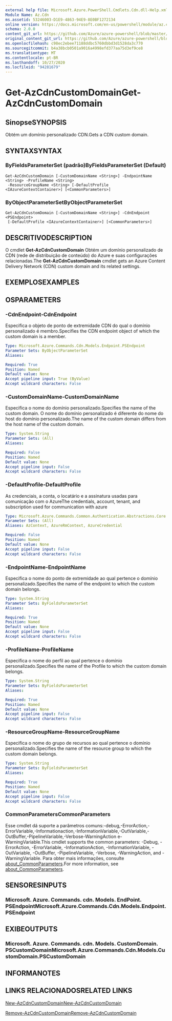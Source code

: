 ```yaml
---
external help file: Microsoft.Azure.PowerShell.Cmdlets.Cdn.dll-Help.xml
Module Name: Az.Cdn
ms.assetid: 53246003-D1E9-4863-94E9-8E0BF1272134
online version: https://docs.microsoft.com/en-us/powershell/module/az.cdn/get-azcdncustomdomain
schema: 2.0.0
content_git_url: https://github.com/Azure/azure-powershell/blob/master/src/Cdn/Cdn/help/Get-AzCdnCustomDomain.md
original_content_git_url: https://github.com/Azure/azure-powershell/blob/master/src/Cdn/Cdn/help/Get-AzCdnCustomDomain.md
ms.openlocfilehash: c98ec2ebee71188ddbc5760dbbd3d1528da3c770
ms.sourcegitcommit: b4a38bcb0501a9016a4998efd377aa75d3ef9ce8
ms.translationtype: MT
ms.contentlocale: pt-BR
ms.lasthandoff: 10/27/2020
ms.locfileid: "94281679"
---
```

# <span data-ttu-id="49bcb-101">Get-AzCdnCustomDomain</span><span class="sxs-lookup"><span data-stu-id="49bcb-101">Get-AzCdnCustomDomain</span></span>

## <span data-ttu-id="49bcb-102">Sinopse</span><span class="sxs-lookup"><span data-stu-id="49bcb-102">SYNOPSIS</span></span>
<span data-ttu-id="49bcb-103">Obtém um domínio personalizado CDN.</span><span class="sxs-lookup"><span data-stu-id="49bcb-103">Gets a CDN custom domain.</span></span>

## <span data-ttu-id="49bcb-104">SYNTAX</span><span class="sxs-lookup"><span data-stu-id="49bcb-104">SYNTAX</span></span>

### <span data-ttu-id="49bcb-105">ByFieldsParameterSet (padrão)</span><span class="sxs-lookup"><span data-stu-id="49bcb-105">ByFieldsParameterSet (Default)</span></span>
```
Get-AzCdnCustomDomain [-CustomDomainName <String>] -EndpointName <String> -ProfileName <String>
 -ResourceGroupName <String> [-DefaultProfile <IAzureContextContainer>] [<CommonParameters>]
```

### <span data-ttu-id="49bcb-106">ByObjectParameterSet</span><span class="sxs-lookup"><span data-stu-id="49bcb-106">ByObjectParameterSet</span></span>
```
Get-AzCdnCustomDomain [-CustomDomainName <String>] -CdnEndpoint <PSEndpoint>
 [-DefaultProfile <IAzureContextContainer>] [<CommonParameters>]
```

## <span data-ttu-id="49bcb-107">DESCRITIVO</span><span class="sxs-lookup"><span data-stu-id="49bcb-107">DESCRIPTION</span></span>
<span data-ttu-id="49bcb-108">O cmdlet **Get-AzCdnCustomDomain** Obtém um domínio personalizado de CDN (rede de distribuição de conteúdo) do Azure e suas configurações relacionadas.</span><span class="sxs-lookup"><span data-stu-id="49bcb-108">The **Get-AzCdnCustomDomain** cmdlet gets an Azure Content Delivery Network (CDN) custom domain and its related settings.</span></span>

## <span data-ttu-id="49bcb-109">EXEMPLOS</span><span class="sxs-lookup"><span data-stu-id="49bcb-109">EXAMPLES</span></span>

## <span data-ttu-id="49bcb-110">OS</span><span class="sxs-lookup"><span data-stu-id="49bcb-110">PARAMETERS</span></span>

### <span data-ttu-id="49bcb-111">-CdnEndpoint</span><span class="sxs-lookup"><span data-stu-id="49bcb-111">-CdnEndpoint</span></span>
<span data-ttu-id="49bcb-112">Especifica o objeto de ponto de extremidade CDN do qual o domínio personalizado é membro.</span><span class="sxs-lookup"><span data-stu-id="49bcb-112">Specifies the CDN endpoint object of which the custom domain is a member.</span></span>

```yaml
Type: Microsoft.Azure.Commands.Cdn.Models.Endpoint.PSEndpoint
Parameter Sets: ByObjectParameterSet
Aliases:

Required: True
Position: Named
Default value: None
Accept pipeline input: True (ByValue)
Accept wildcard characters: False
```

### <span data-ttu-id="49bcb-113">-CustomDomainName</span><span class="sxs-lookup"><span data-stu-id="49bcb-113">-CustomDomainName</span></span>
<span data-ttu-id="49bcb-114">Especifica o nome do domínio personalizado.</span><span class="sxs-lookup"><span data-stu-id="49bcb-114">Specifies the name of the custom domain.</span></span>
<span data-ttu-id="49bcb-115">O nome do domínio personalizado é diferente do nome do host do domínio personalizado.</span><span class="sxs-lookup"><span data-stu-id="49bcb-115">The name of the custom domain differs from the host name of the custom domain.</span></span>

```yaml
Type: System.String
Parameter Sets: (All)
Aliases:

Required: False
Position: Named
Default value: None
Accept pipeline input: False
Accept wildcard characters: False
```

### <span data-ttu-id="49bcb-116">-DefaultProfile</span><span class="sxs-lookup"><span data-stu-id="49bcb-116">-DefaultProfile</span></span>
<span data-ttu-id="49bcb-117">As credenciais, a conta, o locatário e a assinatura usadas para comunicação com o Azure</span><span class="sxs-lookup"><span data-stu-id="49bcb-117">The credentials, account, tenant, and subscription used for communication with azure</span></span>

```yaml
Type: Microsoft.Azure.Commands.Common.Authentication.Abstractions.Core.IAzureContextContainer
Parameter Sets: (All)
Aliases: AzContext, AzureRmContext, AzureCredential

Required: False
Position: Named
Default value: None
Accept pipeline input: False
Accept wildcard characters: False
```

### <span data-ttu-id="49bcb-118">-EndpointName</span><span class="sxs-lookup"><span data-stu-id="49bcb-118">-EndpointName</span></span>
<span data-ttu-id="49bcb-119">Especifica o nome do ponto de extremidade ao qual pertence o domínio personalizado.</span><span class="sxs-lookup"><span data-stu-id="49bcb-119">Specifies the name of the endpoint to which the custom domain belongs.</span></span>

```yaml
Type: System.String
Parameter Sets: ByFieldsParameterSet
Aliases:

Required: True
Position: Named
Default value: None
Accept pipeline input: False
Accept wildcard characters: False
```

### <span data-ttu-id="49bcb-120">-ProfileName</span><span class="sxs-lookup"><span data-stu-id="49bcb-120">-ProfileName</span></span>
<span data-ttu-id="49bcb-121">Especifica o nome do perfil ao qual pertence o domínio personalizado.</span><span class="sxs-lookup"><span data-stu-id="49bcb-121">Specifies the name of the Profile to which the custom domain belongs.</span></span>

```yaml
Type: System.String
Parameter Sets: ByFieldsParameterSet
Aliases:

Required: True
Position: Named
Default value: None
Accept pipeline input: False
Accept wildcard characters: False
```

### <span data-ttu-id="49bcb-122">-ResourceGroupName</span><span class="sxs-lookup"><span data-stu-id="49bcb-122">-ResourceGroupName</span></span>
<span data-ttu-id="49bcb-123">Especifica o nome do grupo de recursos ao qual pertence o domínio personalizado.</span><span class="sxs-lookup"><span data-stu-id="49bcb-123">Specifies the name of the resource group to which the custom domain belongs.</span></span>

```yaml
Type: System.String
Parameter Sets: ByFieldsParameterSet
Aliases:

Required: True
Position: Named
Default value: None
Accept pipeline input: False
Accept wildcard characters: False
```

### <span data-ttu-id="49bcb-124">CommonParameters</span><span class="sxs-lookup"><span data-stu-id="49bcb-124">CommonParameters</span></span>
<span data-ttu-id="49bcb-125">Esse cmdlet dá suporte a parâmetros comuns:-debug,-ErrorAction,-ErrorVariable,-Informationaction,-InformationVariable,-OutVariable,-OutBuffer,-PipelineVariable,-Verbose-WarningAction e-WarningVariable.</span><span class="sxs-lookup"><span data-stu-id="49bcb-125">This cmdlet supports the common parameters: -Debug, -ErrorAction, -ErrorVariable, -InformationAction, -InformationVariable, -OutVariable, -OutBuffer, -PipelineVariable, -Verbose, -WarningAction, and -WarningVariable.</span></span> <span data-ttu-id="49bcb-126">Para obter mais informações, consulte [about_CommonParameters](http://go.microsoft.com/fwlink/?LinkID=113216).</span><span class="sxs-lookup"><span data-stu-id="49bcb-126">For more information, see [about_CommonParameters](http://go.microsoft.com/fwlink/?LinkID=113216).</span></span>

## <span data-ttu-id="49bcb-127">SENSORES</span><span class="sxs-lookup"><span data-stu-id="49bcb-127">INPUTS</span></span>

### <span data-ttu-id="49bcb-128">Microsoft. Azure. Commands. cdn. Models. EndPoint. PSEndpoint</span><span class="sxs-lookup"><span data-stu-id="49bcb-128">Microsoft.Azure.Commands.Cdn.Models.Endpoint.PSEndpoint</span></span>

## <span data-ttu-id="49bcb-129">EXIBE</span><span class="sxs-lookup"><span data-stu-id="49bcb-129">OUTPUTS</span></span>

### <span data-ttu-id="49bcb-130">Microsoft. Azure. Commands. cdn. Models. CustomDomain. PSCustomDomain</span><span class="sxs-lookup"><span data-stu-id="49bcb-130">Microsoft.Azure.Commands.Cdn.Models.CustomDomain.PSCustomDomain</span></span>

## <span data-ttu-id="49bcb-131">INFORMA</span><span class="sxs-lookup"><span data-stu-id="49bcb-131">NOTES</span></span>

## <span data-ttu-id="49bcb-132">LINKS RELACIONADOS</span><span class="sxs-lookup"><span data-stu-id="49bcb-132">RELATED LINKS</span></span>

[<span data-ttu-id="49bcb-133">New-AzCdnCustomDomain</span><span class="sxs-lookup"><span data-stu-id="49bcb-133">New-AzCdnCustomDomain</span></span>](./New-AzCdnCustomDomain.md)

[<span data-ttu-id="49bcb-134">Remove-AzCdnCustomDomain</span><span class="sxs-lookup"><span data-stu-id="49bcb-134">Remove-AzCdnCustomDomain</span></span>](./Remove-AzCdnCustomDomain.md)


